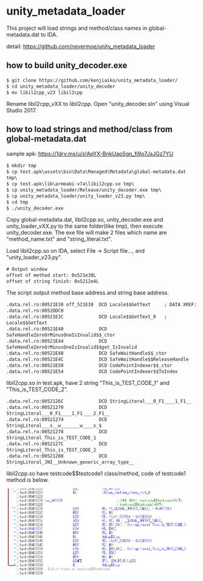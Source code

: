 # unity_metadata_loader

This project will load strings and method/class names in global-metadata.dat to IDA.

detail: https://github.com/nevermoe/unity_metadata_loader

## how to build unity_decoder.exe

    $ git clone https://github.com/kenjiaiko/unity_metadata_loader/
    $ cd unity_metadata_loader/unity_decoder
    $ mv libil2cpp_v23 libil2cpp

Rename libil2cpp_vXX to libil2cpp. Open "unity_decoder.sln" using Visual Studio 2017.

## how to load strings and method/class from global-metadata.dat

sample apk: https://1drv.ms/u/s!ApYX-BnkUapSgn_fj9o7JsJGz7YU

    $ mkdir tmp
    $ cp test.apk\assets\bin\Data\Managed\Metadata\global-metadata.dat tmp\
    $ cp test.apk\lib\armeabi-v7a\libil2cpp.so tmp\
    $ cp unity_metadata_loader/Release/unity_decoder.exe tmp\
    $ cp unity_metadata_loader/unity_loader_v23.py tmp\
    $ cd tmp
    $ ./unity_decoder.exe

Copy global-metadata.dat, libil2cpp.so, unity_decoder.exe and unity_loader_vXX.py to the same folder(like tmp\), then execute unity_decoder.exe. The exe file will make 2 files which name are "method_name.txt" and "string_literal.txt". 

Load libil2cpp.so on IDA, select File -> Script file..., and "unity_loader_v23.py".

    # Output window
    offset of method start: 0x521e38L
    offset of string finish: 0x5212e4L

The script output method base address and string base address.

    .data.rel.ro:00521E38 off_521E38  DCD Locale$$GetText     ; DATA XREF: .data.rel.ro:0052DDC0
    .data.rel.ro:00521E3C             DCD Locale$$GetText_0   ; Locale$$GetText
    .data.rel.ro:00521E40             DCD SafeHandleZeroOrMinusOneIsInvalid$$_ctor
    .data.rel.ro:00521E44             DCD SafeHandleZeroOrMinusOneIsInvalid$$get_IsInvalid
    .data.rel.ro:00521E48             DCD SafeWaitHandle$$_ctor
    .data.rel.ro:00521E4C             DCD SafeWaitHandle$$ReleaseHandle
    .data.rel.ro:00521E50             DCD CodePointIndexer$$_ctor
    .data.rel.ro:00521E54             DCD CodePointIndexer$$ToIndex

libil2cpp.so in test.apk, have 2 string "This_is_TEST_CODE_1" and "This_is_TEST_CODE_2".

    .data.rel.ro:0052126C             DCD StringLiteral___0_F1____1_F1__
    .data.rel.ro:00521270             DCD StringLiteral___0_F1____1_F1____2_F1__
    .data.rel.ro:00521274             DCD StringLiteral___s__w_______w____s_$
    .data.rel.ro:00521278             DCD StringLiteral_This_is_TEST_CODE_1
    .data.rel.ro:0052127C             DCD StringLiteral_This_is_TEST_CODE_2
    .data.rel.ro:00521280             DCD StringLiteral_JNI__Unknown_generic_array_type__

libil2cpp.so have testcode$$testcode1 class/method, code of testcode1 method is below.

![](sample.png "sample")
